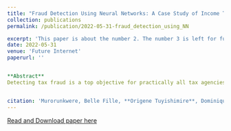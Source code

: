 ```yaml
---
title: "Fraud Detection Using Neural Networks: A Case Study of Income Tax"
collection: publications
permalink: /publication/2022-05-31-fraud_detection_using_NN

excerpt: 'This paper is about the number 2. The number 3 is left for future work.'
date: 2022-05-31
venue: 'Future Internet'
paperurl: ''


**Abstract**
Detecting tax fraud is a top objective for practically all tax agencies in order to maximize revenues and maintain a high level of compliance. Data mining, machine learning, and other approaches such as traditional random auditing have been used in many studies to deal with tax fraud. The goal of this study is to use Artificial Neural Networks to identify factors of tax fraud in income tax data. The results show that Artificial Neural Networks perform well in identifying tax fraud with an accuracy of 92%, a precision of 85%, a recall score of 99%, and an AUC-ROC of 95%. All businesses, either cross-border or domestic, the period of the business, small businesses, and corporate businesses, are among the factors identified by the model to be more relevant to income tax fraud detection. This study is consistent with the previous closely related work in terms of features related to tax fraud where it covered all tax types together using different machine learning models. To the best of our knowledge, this study is the first to use Artificial Neural Networks to detect income tax fraud in Rwanda by comparing different parameters such as layers, batch size, and epochs and choosing the optimal ones that give better accuracy than others. For this study, a simple model with no hidden layers, softsign activation function performs better. The evidence from this study will help auditors in understanding the factors that contribute to income tax fraud which will reduce the audit time and cost, as well as recover money foregone in income tax fraud..


citation: 'Murorunkwere, Belle Fille, **Origene Tuyishimire**, Dominique Haughton, and Joseph Nzabanita. (2022). &quot;Fraud Detection Using Neural Networks: A Case Study of Income Tax.&quot; <i>Future Internet</i>. 1(2).'
---
```


[Read and Download paper here](https://www.mdpi.com/1999-5903/14/6/168)


